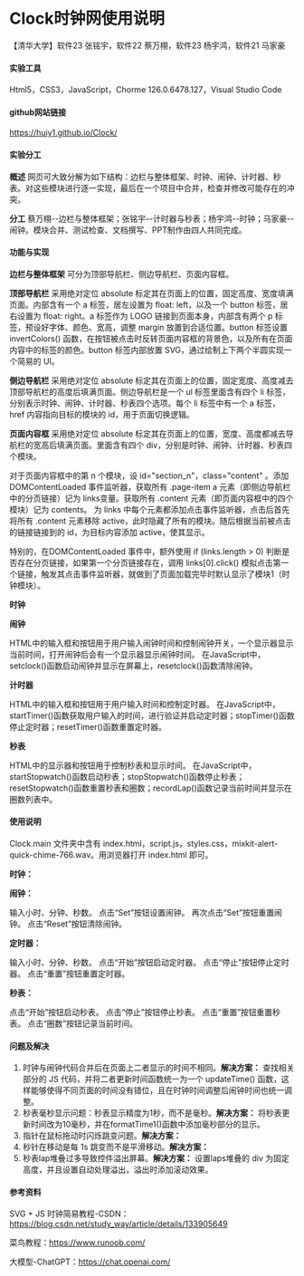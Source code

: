 # Clock时钟网使用说明
【清华大学】软件23 张铭宇，软件22 蔡万栩，软件23 杨宇鸿，软件21 马家豪



#### 实验工具

Html5，CSS3，JavaScript，Chorme 126.0.6478.127，Visual Studio Code

#### github网站链接

https://huiy1.github.io/Clock/

#### 实验分工

**概述**  网页可大致分解为如下结构：边栏与整体框架、时钟、闹钟、计时器、秒表。对这些模块进行逐一实现，最后在一个项目中合并，检查并修改可能存在的冲突。

**分工**  蔡万栩--边栏与整体框架；张铭宇--计时器与秒表；杨宇鸿--时钟；马家豪--闹钟。模块合并、测试检查、文档撰写、PPT制作由四人共同完成。



#### 功能与实现

**边栏与整体框架**  可分为顶部导航栏、侧边导航栏、页面内容框。

**顶部导航栏**  采用绝对定位 absolute 标定其在页面上的位置，固定高度、宽度填满页面。内部含有一个 a 标签，居左设置为 float: left，以及一个 button 标签，居右设置为 float: right。a 标签作为 LOGO 链接到页面本身，内部含有两个 p 标签，预设好字体、颜色、宽高，调整 margin 放置到合适位置。button 标签设置 invertColors() 函数，在按钮被点击时反转页面内容框的背景色，以及所有在页面内容中的标签的颜色。button 标签内部放置 SVG，通过绘制上下两个半圆实现一个简易的 UI。

**侧边导航栏**  采用绝对定位 absolute 标定其在页面上的位置，固定宽度、高度减去顶部导航栏的高度后填满页面。侧边导航栏是一个 ul 标签里面含有四个 li 标签，分别表示时钟、闹钟、计时器、秒表四个选项。每个 li 标签中有一个 a 标签，href 内容指向目标的模块的 id，用于页面切换逻辑。

**页面内容框**  采用绝对定位 absolute 标定其在页面上的位置，宽度、高度都减去导航栏的宽高后填满页面。里面含有四个 div，分别是时钟、闹钟、计时器、秒表四个模块。

对于页面内容框中的第 n 个模块，设 id="section_n"，class="content" 。添加 DOMContentLoaded 事件监听器，获取所有 .page-item a 元素（即侧边导航栏中的分页链接）记为 links变量。获取所有 .content 元素（即页面内容框中的四个模块）记为 contents。
为 links 中每个元素都添加点击事件监听器，点击后首先将所有 .content 元素移除 active，此时隐藏了所有的模块。随后根据当前被点击的链接链接到的 id，为目标内容添加 active，使其显示。

特别的，在DOMContentLoaded 事件中，额外使用 if (links.length > 0) 判断是否存在分页链接，如果第一个分页链接存在，调用 links[0].click() 模拟点击第一个链接，触发其点击事件监听器，就做到了页面加载完毕时默认显示了模块1（时钟模块）。



**时钟**  



**闹钟**  

HTML中的输入框和按钮用于用户输入闹钟时间和控制闹钟开关，一个显示器显示当前时间，打开闹钟后会有一个显示器显示闹钟时间。
在JavaScript中，setclock()函数启动闹钟并显示在屏幕上，resetclock()函数清除闹钟。

**计时器**  

HTML中的输入框和按钮用于用户输入时间和控制定时器。
在JavaScript中，startTimer()函数获取用户输入的时间，进行验证并启动定时器；stopTimer()函数停止定时器；resetTimer()函数重置定时器。

**秒表**  

HTML中的显示器和按钮用于控制秒表和显示时间。
在JavaScript中，startStopwatch()函数启动秒表；stopStopwatch()函数停止秒表；resetStopwatch()函数重置秒表和圈数；recordLap()函数记录当前时间并显示在圈数列表中。


#### 使用说明

Clock.main 文件夹中含有 index.html，script.js，styles.css，mixkit-alert-quick-chime-766.wav。用浏览器打开 index.html 即可。

**时钟：**  

**闹钟：**  

输入小时、分钟、秒数。
点击“Set”按钮设置闹钟。
再次点击“Set”按钮重置闹钟。
点击“Reset”按钮清除闹钟。

**定时器：**

输入小时、分钟、秒数。
点击“开始”按钮启动定时器。
点击“停止”按钮停止定时器。
点击“重置”按钮重置定时器。

**秒表：**

点击“开始”按钮启动秒表。
点击“停止”按钮停止秒表。
点击“重置”按钮重置秒表。
点击“圈数”按钮记录当前时间。

#### 问题及解决

1. 时钟与闹钟代码合并后在页面上二者显示的时间不相同。**解决方案：** 查找相关部分的 JS 代码，并将二者更新时间函数统一为一个 updateTime() 函数，这样能够使得不同页面的时间没有错位，且在时钟时间调整后闹钟时间也统一调整。
2. 秒表毫秒显示问题：秒表显示精度为1秒，而不是毫秒。**解决方案：** 将秒表更新时间改为10毫秒，并在formatTime1()函数中添加毫秒部分的显示。
3. 指针在鼠标拖动时闪烁跳变问题。**解决方案：**
4. 秒针在移动是每 1s 跳变而不是平滑移动。**解决方案：** 
5. 秒表lap堆叠过多导致控件溢出屏幕。**解决方案：** 设置laps堆叠的 div 为固定高度，并且设置自动处理溢出，溢出时添加滚动效果。



#### 参考资料

SVG + JS 时钟简易教程-CSDN：https://blog.csdn.net/study_way/article/details/133905649

菜鸟教程：https://www.runoob.com/

大模型-ChatGPT：https://chat.openai.com/
